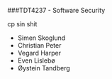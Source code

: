 ###TDT4237 - Software Security

cp sin shit

 - Simen Skoglund
 - Christian Peter
 - Vegard Harper
 - Even Lislebø
 - Øystein Tandberg
